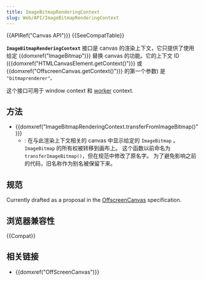 ```yaml
---
title: ImageBitmapRenderingContext
slug: Web/API/ImageBitmapRenderingContext
---
```


{{APIRef("Canvas API")}} {{SeeCompatTable}}

**`ImageBitmapRenderingContext`** 接口是 canvas 的渲染上下文，它只提供了使用给定 {{domxref("ImageBitmap")}} 替换 canvas 的功能。它的上下文 ID ({{domxref("HTMLCanvasElement.getContext()")}} 或 {{domxref("OffscreenCanvas.getContext()")}} 的第一个参数) 是 `"bitmaprenderer"。`

这个接口可用于 window context 和 [worker](/zh-CN/docs/Web/API/Web_Workers_API) context.

## 方法

- {{domxref("ImageBitmapRenderingContext.transferFromImageBitmap()")}}
  - : 在与此渲染上下文相关的 canvas 中显示给定的 `ImageBitmap` 。 `ImageBitmap` 的所有权被转移到画布上。 这个函数以前命名为`transferImageBitmap()`，但在规范中修改了原名字。 为了避免影响之前的代码，旧名称作为别名被保留下来。

## 规范

Currently drafted as a proposal in the [OffscreenCanvas](https://wiki.whatwg.org/wiki/OffscreenCanvas) specification.

## 浏览器兼容性

{{Compat}}

## 相关链接

- {{domxref("OffScreenCanvas")}}
